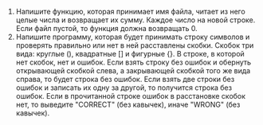 1. Напишите функцию, которая принимает имя файла, читает из него целые числа и возвращает их сумму. Каждое число на новой строке. Если файл пустой, то функция должна возвращать 0.
2. Напишите программу, которая будет принимать строку символов и проверять правильно или нет в ней расставлены скобки. Скобок три вида: круглые (), квадратные [] и фигурные {}. В строке, в которой нет скобок, нет и ошибок. Если взять строку без ошибок и обернуть открывающей скобкой слева, а закрывающей скобкой того же вида справа, то будет строка без ошибок. Если взять две строки без ошибок и записать их одну за другой, то получится строка без ошибок. Если в прочитанной строке ошибок в расстановке скобок нет, то выведите "CORRECT" (без кавычек), иначе "WRONG" (без кавычек).